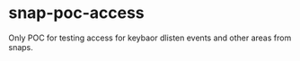 # snap-poc-access
Only POC for testing access for keybaor dlisten events and other areas from snaps.
